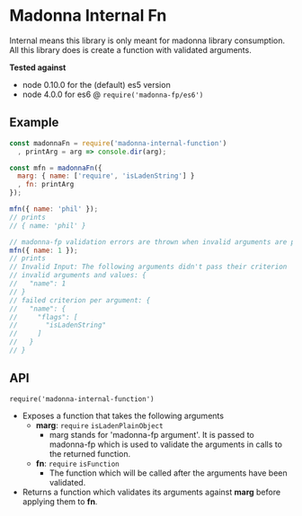 # Madonna Internal Fn
Internal means this library is only meant for madonna library consumption. All
this library does is create a function with validated arguments.

**Tested against**
 - node 0.10.0 for the (default) es5 version
 - node 4.0.0 for es6 @ `require('madonna-fp/es6')`

## Example
```js
const madonnaFn = require('madonna-internal-function')
  , printArg = arg => console.dir(arg);

const mfn = madonnaFn({
  marg: { name: ['require', 'isLadenString'] }
  , fn: printArg
});

mfn({ name: 'phil' });
// prints
// { name: 'phil' }

// madonna-fp validation errors are thrown when invalid arguments are passed
mfn({ name: 1 });
// prints
// Invalid Input: The following arguments didn't pass their criterion
// invalid arguments and values: {
//   "name": 1
// }
// failed criterion per argument: {
//   "name": {
//     "flags": [
//       "isLadenString"
//     ]
//   }
// }
```

## API
`require('madonna-internal-function')`
 - Exposes a function that takes the following arguments
   - **marg**: `require` `isLadenPlainObject`
     - marg stands for 'madonna-fp argument'.  It is passed to madonna-fp which
       is used to validate the arguments in calls to the returned function.
   - **fn**: `require` `isFunction`
     - The function which will be called after the arguments have been validated.
 - Returns a function which validates its arguments against **marg** before
   applying them to **fn**.
